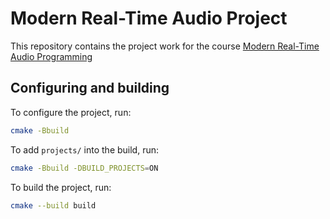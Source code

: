 # Modern Real-Time Audio Project

This repository contains the project work for the course [Modern Real-Time Audio Programming](https://github.com/Neural-DSP/modern-rt-audio-course)

## Configuring and building

To configure the project, run:
```bash
cmake -Bbuild
```

To add `projects/` into the build, run:
```bash
cmake -Bbuild -DBUILD_PROJECTS=ON
```
To build the project, run:
```bash
cmake --build build
```
